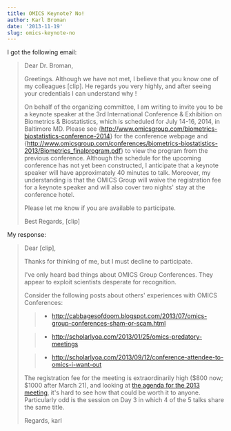 ```yaml
---
title: OMICS Keynote? No!
author: Karl Broman
date: '2013-11-19'
slug: omics-keynote-no
---
```


I got the following email:

<blockquote>
Dear Dr. Broman,

Greetings.  Although we have not met, I believe that you know one of my colleagues [clip].  He regards you very highly, and after seeing your credentials I can understand why !

On behalf of the organizing committee, I am writing to invite you to be a keynote speaker at the 3rd International Conference & Exhibition on Biometrics & Biostatistics, which is scheduled for July 14-16, 2014, in Baltimore MD.  Please see {<http://www.omicsgroup.com/biometrics-biostatistics-conference-2014>} for the conference webpage and {<http://www.omicsgroup.com/conferences/biometrics-biostatistics-2013/Biometrics_finalprogram.pdf>} to view the program from the previous conference.  Although the schedule for the upcoming conference has not yet been constructed, I anticipate that a keynote speaker will have approximately 40 minutes to talk.  Moreover, my understanding is that the OMICS Group will waive the registration fee for a keynote speaker and will also cover two nights' stay at the conference hotel.

Please let me know if you are available to participate.

Best Regards,
[clip]
</blockquote>

My response:

<blockquote>
Dear [clip],

Thanks for thinking of me, but I must decline to participate.

I've only heard bad things about OMICS Group Conferences. They appear to exploit scientists desperate for recognition.

Consider the following posts about others' experiences with OMICS Conferences:

>
>

>   * <http://cabbagesofdoom.blogspot.com/2013/07/omics-group-conferences-sham-or-scam.html>
>

>   * <http://scholarlyoa.com/2013/01/25/omics-predatory-meetings>
>

>   * <http://scholarlyoa.com/2013/09/12/conference-attendee-to-omics-i-want-out>
>

The registration fee for the meeting is extraordinarily high (\$800 now; \$1000 after March 21), and looking at [the agenda for the 2013 meeting](http://www.omicsgroup.com/conferences/biometrics-biostatistics-2013/Biometrics_finalprogram.pdf), it's hard to see how that could be worth it to anyone. Particularly odd is the session on Day 3 in which 4 of the 5 talks share the same title.

Regards,
karl
</blockquote>
